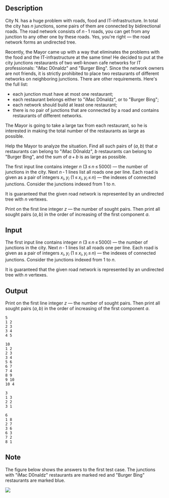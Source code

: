 ## Description

<div><p>Сity N. has a huge problem with roads, food and IT-infrastructure. In total the city has <span class="tex-span"><i>n</i></span> junctions, some pairs of them are connected by bidirectional roads. The road network consists of <span class="tex-span"><i>n</i> - 1</span> roads, you can get from any junction to any other one by these roads. Yes, you're right — the road network forms an undirected tree.</p><p>Recently, the Mayor came up with a way that eliminates the problems with the food and the IT-infrastructure at the same time! He decided to put at the city junctions restaurants of two well-known cafe networks for IT professionals: "iMac D0naldz" and "Burger Bing". Since the network owners are not friends, it is strictly prohibited to place two restaurants of different networks on neighboring junctions. There are other requirements. Here's the full list:</p><ul> <li> each junction must have at most one restaurant; </li><li> each restaurant belongs either to "iMac D0naldz", or to "Burger Bing"; </li><li> each network should build at least one restaurant; </li><li> there is no pair of junctions that are connected by a road and contains restaurants of different networks. </li></ul><p>The Mayor is going to take a large tax from each restaurant, so he is interested in making the total number of the restaurants as large as possible.</p><p>Help the Mayor to analyze the situation. Find all such pairs of <span class="tex-span">(<i>a</i>, <i>b</i>)</span> that <span class="tex-span"><i>a</i></span> restaurants can belong to "iMac D0naldz", <span class="tex-span"><i>b</i></span> restaurants can belong to "Burger Bing", and the sum of <span class="tex-span"><i>a</i> + <i>b</i></span> is as large as possible.</p></div><div class="input-specification"><p>The first input line contains integer <span class="tex-span"><i>n</i></span> <span class="tex-span">(3 ≤ <i>n</i> ≤ 5000)</span> — the number of junctions in the city. Next <span class="tex-span"><i>n</i> - 1</span> lines list all roads one per line. Each road is given as a pair of integers <span class="tex-span"><i>x</i><sub class="lower-index"><i>i</i></sub>, <i>y</i><sub class="lower-index"><i>i</i></sub></span> <span class="tex-span">(1 ≤ <i>x</i><sub class="lower-index"><i>i</i></sub>, <i>y</i><sub class="lower-index"><i>i</i></sub> ≤ <i>n</i>)</span> — the indexes of connected junctions. Consider the junctions indexed from 1 to <span class="tex-span"><i>n</i></span>.</p><p>It is guaranteed that the given road network is represented by an undirected tree with <span class="tex-span"><i>n</i></span> vertexes.</p></div><div class="output-specification"><p>Print on the first line integer <span class="tex-span"><i>z</i></span> — the number of sought pairs. Then print all sought pairs <span class="tex-span">(<i>a</i>, <i>b</i>)</span> in the order of increasing of the first component <span class="tex-span"><i>a</i></span>.</p></div>

## Input

<p>The first input line contains integer <span class="tex-span"><i>n</i></span> <span class="tex-span">(3 ≤ <i>n</i> ≤ 5000)</span> — the number of junctions in the city. Next <span class="tex-span"><i>n</i> - 1</span> lines list all roads one per line. Each road is given as a pair of integers <span class="tex-span"><i>x</i><sub class="lower-index"><i>i</i></sub>, <i>y</i><sub class="lower-index"><i>i</i></sub></span> <span class="tex-span">(1 ≤ <i>x</i><sub class="lower-index"><i>i</i></sub>, <i>y</i><sub class="lower-index"><i>i</i></sub> ≤ <i>n</i>)</span> — the indexes of connected junctions. Consider the junctions indexed from 1 to <span class="tex-span"><i>n</i></span>.</p><p>It is guaranteed that the given road network is represented by an undirected tree with <span class="tex-span"><i>n</i></span> vertexes.</p>

## Output

<p>Print on the first line integer <span class="tex-span"><i>z</i></span> — the number of sought pairs. Then print all sought pairs <span class="tex-span">(<i>a</i>, <i>b</i>)</span> in the order of increasing of the first component <span class="tex-span"><i>a</i></span>.</p>





```input1
5
1 2
2 3
3 4
4 5

```




```input2
10
1 2
2 3
3 4
5 6
6 7
7 4
8 9
9 10
10 4

```




```output1
3
1 3
2 2
3 1

```




```output2
6
1 8
2 7
3 6
6 3
7 2
8 1

```



## Note

<p>The figure below shows the answers to the first test case. The junctions with "iMac D0naldz" restaurants are marked red and "Burger Bing" restaurants are marked blue.</p><p><img class="tex-graphics" src="file://OFs0yXkg.png" style="max-width: 100.0%;max-height: 100.0%;"></p>
